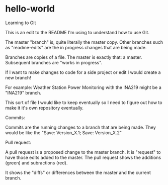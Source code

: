 # hello-world
Learning to Git

This is an edit to the README I'm using to understand how to use Git.

The master "branch" is, quite literally the master copy. Other branches such as "readme-edits" are the in progress changes that are being made. 

Branches are copies of a file. The master is exactly that: a master. Subsequent branches are "works in progress". 

If I want to make changes to code for a side project or edit I would create a new branch! 

For example: Weather Station Power Monitoring with the INA219 might be a "INA219" branch. 

This sort of file I would like to keep eventually so I need to figure out how to make it it's own repository eventually. 

Commits: 

Commits are the running changes to a branch that are being made. They would be like the "Save: Version_X.1; Save: Version_X.2"

Pull request:

A pull request is a proposed change to the master branch. It is "request" to have those edits added to the master. The pull request shows the additions (green) and subractions (red). 

It shows the "diffs" or differences between the master and the current branch.
